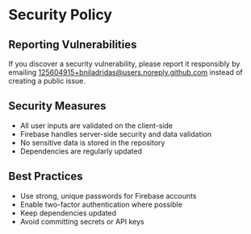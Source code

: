 # Security Policy

## Reporting Vulnerabilities

If you discover a security vulnerability, please report it responsibly by emailing 125604915+bniladridas@users.noreply.github.com instead of creating a public issue.

## Security Measures

- All user inputs are validated on the client-side
- Firebase handles server-side security and data validation
- No sensitive data is stored in the repository
- Dependencies are regularly updated

## Best Practices

- Use strong, unique passwords for Firebase accounts
- Enable two-factor authentication where possible
- Keep dependencies updated
- Avoid committing secrets or API keys